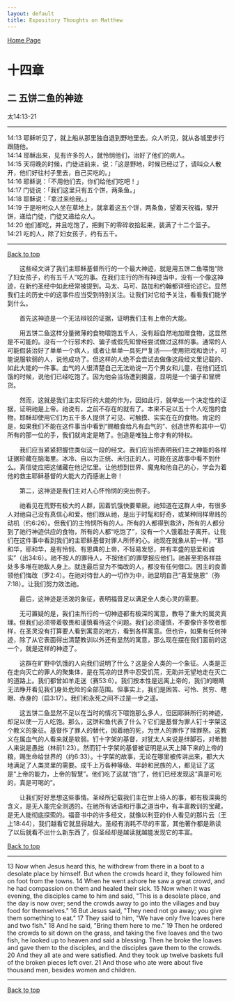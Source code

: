 ```yaml
---
layout: default
title: Expository Thoughts on Matthew
---
```

[ Home Page ]({{site.baseurl}}/index) <br>

<a name="0"></a>
# 十四章 

## 二 五饼二鱼的神迹

太14:13-21

***

14:13 耶稣听见了，就上船从那里独自退到野地里去。众人听见，就从各城里步行跟随他。<br>
14:14 耶稣出来，见有许多的人，就怜悯他们，治好了他们的病人。<br>
14:15 天将晚的时候，门徒进前来，说：「这是野地，时候已经过了，请叫众人散开，他们好往村子里去，自己买吃的。」<br>
14:16 耶稣说：「不用他们去，你们给他们吃吧！」<br>
14:17 门徒说：「我们这里只有五个饼，两条鱼。」<br>
14:18 耶稣说：「拿过来给我。」<br>
14:19 于是吩咐众人坐在草地上，就拿着这五个饼，两条鱼，望着天祝福，擘开饼，递给门徒，门徒又递给众人。<br>
14:20 他们都吃，并且吃饱了，把剩下的零碎收拾起来，装满了十二个篮子。
14:21 吃的人，除了妇女孩子，约有五千。<br>

***

[Back to top](#0)

&emsp;&emsp;这些经文讲了我们主耶稣基督所行的一个最大神迹，就是用五饼二鱼喂饱“除了妇女孩子，约有五千人”吃的事。在我们主行的所有神迹当中，没有一个像这神迹，在新约圣经中如此经常被提到。马太、马可、路加和约翰都详细论述它。显然我们主的历史中的这事件应当受到特别关注。让我们对它给予关注，看看我们能学到什么。

&emsp;&emsp;首先这神迹是一个无法辩驳的证据，证明我们主有上帝的大能。

&emsp;&emsp;用五饼二鱼这样分量微薄的食物喂饱五千人，没有超自然地加赠食物，这显然是不可能的。没有一个行邪术的、骗子或假先知曾经尝试做过这样的事。通常的人可能假装治好了单单一个病人，或者让单单一具死尸复活——使用把戏和诡计，可能说服软弱的人，说他成功了。但这样的人绝不会尝试去做像这段经文里记载的、如此大能的一件事。血气的人很清楚自己无法劝说一万个男女和儿童，在他们还饥饿的时候，说他们已经吃饱了。因为他会当场遭到揭露，显明是一个骗子和冒牌货。

&emsp;&emsp;然而，这就是我们主实际行的大能的作为，因如此行，就举出一个决定性的证据，证明祂是上帝。祂说有，之前不存在的就有了。本来不足以五十个人吃饱的食物，耶稣却使用它们为五千多人提供了可见、可触摸、实实在在的食物。肯定的是，如果我们不能在这件事当中看到“赐粮食给凡有血气的”、创造世界和其中一切所有的那一位的手，我们就肯定是瞎了。创造是唯独上帝才有的特权。

&emsp;&emsp;我们应当紧紧把握住类似这一段的经文。我们应当把表明我们主之神能的各样证据珍藏在脑海里。冰冷、自以为正统、未归正的人，可能在这故事中看不到什么。真信徒应把这储藏在他记忆里。让他想到世界、魔鬼和他自己的心，学会为着他的救主耶稣基督的大能大力而感谢上帝！

&emsp;&emsp;第二，这神迹是我们主对人心怀怜悯的突出例子。

&emsp;&emsp;祂看见在荒野有极大的人群，因着饥饿快要晕厥。祂知道在这群人中，有很多人对祂自己没有真信心和爱。他们跟从祂，是出于时髦和好奇，或某种同样卑贱的动机（约6:26）。但我们的主怜悯所有的人。所有的人都得到救济，所有的人都分到了祂行神迹供应的食物，所有的人都“吃饱了”，没有一个人饿着肚子离开。让我们在这件事中看到我们的主耶稣基督对罪人所怀的心。祂现在就象从前一样，“耶和华，耶和华，是有怜悯、有恩典的上帝，不轻易发怒，并有丰盛的慈爱和诚实”（出34:6）。祂不按人的罪待人，不按他们的罪孽报应他们。祂甚至把各样益处多多堆在祂敌人身上。就连最后显为不悔改的人，都没有任何借口。因主的良善领他们悔改（罗2:4）。在祂对待世人的一切作为中，祂显明自己“喜爱施恩”（弥7:18）。让我们努力效法祂。

&emsp;&emsp;最后，这神迹是活泼的象征，表明福音足以满足全人类心灵的需要。

&emsp;&emsp;无可置疑的是，我们主所行的一切神迹都有极深的寓意，教导了重大的属灵真理。但我们必须带着敬畏和谨慎看待这个问题。我们必须谨慎，不要像许多牧者那样，在圣灵没有打算要人看到寓意的地方，看到各样寓意。但也许，如果有任何神迹，除了从它表面得出清楚教训以外还有显然的寓意，那么现在摆在我们面前的这一个，就是这样的神迹了。

&emsp;&emsp;这群在旷野中饥饿的人向我们说明了什么？这是全人类的一个象征。人类是正在走向灭亡的罪人的聚集体，是在荒凉的世界中忍受饥荒，无助并无望地走在灭亡的道路上。我们都曾如羊走迷（赛53:6）。我们按本性是远离上帝的，我们的眼睛无法睁开看见我们身处危险的全部范围。但事实上，我们是困苦、可怜、贫穷、瞎眼、赤身的（启3:17）。我们和永死之间不过是一步之遥。

&emsp;&emsp;这五饼二鱼显然不足以在当时的情况下喂饱那么多人，但因耶稣所行的神迹，却足以使一万人吃饱。那么，这饼和鱼代表了什么？它们是基督为罪人钉十字架这个教义的象征。基督作了罪人的替代，因着祂的死，为世人的罪作了赎罪祭。这教义在属血气的人看来就是软弱。钉十字架的基督，对犹太人来说是绊脚石，对希腊人来说是愚拙（林前1:23）。然而钉十字架的基督被证明是从天上降下来的上帝的粮，赐生命给世界的（约6:33）。十字架的故事，无论在哪里被传讲出来，都大大地满足了人类灵里的需要。成千上万各种等级、年龄和民族的人，都见证了这是“上帝的能力，上帝的智慧”。他们吃了这就“饱”了，他们已经发现这“真是可吃的，真是可喝的”。

&emsp;&emsp;让我们好好思想这些事情。圣经所记载我们主在世上待人的事，都有极深奥的含义，是无人能完全测透的。在祂所有话语和行事之道当中，有丰富教训的宝藏，是无人能彻底探索的。福音书中的许多经文，就像以利亚的仆人看见的那片云（王上18:44），我们越看它就显得越大。圣经有消耗不尽的丰富，其他著作都是熟读了以后就看不出什么新东西了，但圣经却是越读就越能发现它的丰富。

[Back to top](#0)

***

13 Now when Jesus heard this, he withdrew from there in a boat to a desolate place by himself. But when the crowds heard it, they followed him on foot from the towns. 14 When he went ashore he saw a great crowd, and he had compassion on them and healed their sick. 15 Now when it was evening, the disciples came to him and said, "This is a desolate place, and the day is now over; send the crowds away to go into the villages and buy food for themselves." 16 But Jesus said, "They need not go away; you give them something to eat." 17 They said to him, "We have only five loaves here and two fish." 18 And he said, "Bring them here to me." 19 Then he ordered the crowds to sit down on the grass, and taking the five loaves and the two fish, he looked up to heaven and said a blessing. Then he broke the loaves and gave them to the disciples, and the disciples gave them to the crowds. 20 And they all ate and were satisfied. And they took up twelve baskets full of the broken pieces left over. 21 And those who ate were about five thousand men, besides women and children.

***

[Back to top](#0)
